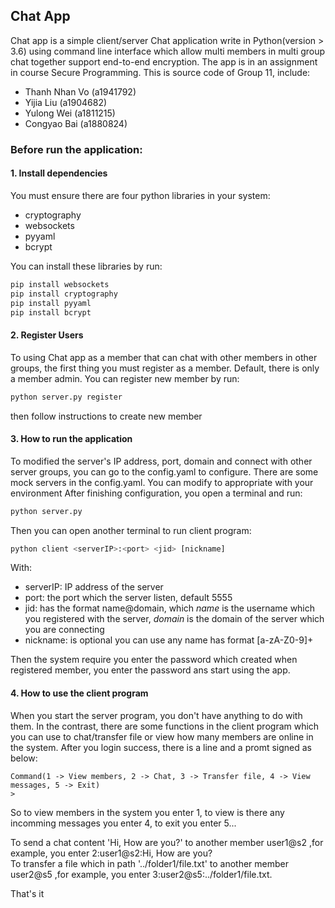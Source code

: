 ## Chat App  

Chat app is a simple client/server Chat application write in Python(version > 3.6) using command line interface which allow multi members in multi group chat together support end-to-end encryption. The app is in an assignment in course Secure Programming. This is source code of Group 11, include:
- Thanh Nhan Vo (a1941792)
- Yijia Liu (a1904682)
- Yulong Wei (a1811215)
- Congyao Bai (a1880824)

### Before run the application:  
#### 1. Install dependencies  
You must ensure there are four python libraries in your system:
- cryptography
- websockets
- pyyaml
- bcrypt

You can install these libraries by run:
```python
pip install websockets
pip install cryptography
pip install pyyaml
pip install bcrypt
```
  
#### 2. Register Users
To using Chat app as a member that can chat with other members in other groups, the first thing you must register as a member. Default, there is only a member admin. You can register new member by run:
```python
python server.py register
```
  
then follow instructions to create new member  
  
  
#### 3. How to run the application

To modified the server's IP address, port, domain and connect with other server groups, you can go to the config.yaml to configure. There are some mock servers in the config.yaml. You can modify to appropriate with your environment
After finishing configuration, you open a terminal and run:
```python
python server.py
```    

Then you can open another terminal to run client program:    
```python
python client <serverIP>:<port> <jid> [nickname]
```  
With:
- serverIP: IP address of the server
- port: the port which the server listen, default 5555
- jid: has the format name@domain, which *name* is the username which you registered with the server, *domain* is the domain of the server which you are connecting
- nickname: is optional you can use any name has format [a-zA-Z0-9]+  
  
Then the system require you enter the password which created when registered member, you enter the password ans start using the app.

#### 4. How to use the client program
When you start the server program, you don't have anything to do with them. In the contrast, there are some functions in the client program which you can use to chat/transfer file or view how many members are online in the system. After you login success, there is a line and a promt signed as below:  
```
Command(1 -> View members, 2 -> Chat, 3 -> Transfer file, 4 -> View messages, 5 -> Exit)  
>
```
So to view members in the system you enter 1, to view is there any incomming messages you enter 4, to exit you enter 5...  
  
To send a chat content 'Hi, How are you?' to another member user1@s2 ,for example, you enter 2:user1@s2:Hi, How are you?  
To transfer a file which in path '../folder1/file.txt' to another member user2@s5 ,for example, you enter 3:user2@s5:../folder1/file.txt.  

  
That's it  